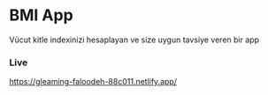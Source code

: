 # BMI App
Vücut kitle indexinizi hesaplayan ve size uygun tavsiye veren bir app

### Live
https://gleaming-faloodeh-88c011.netlify.app/
